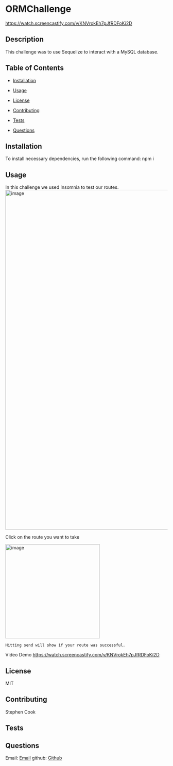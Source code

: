 # ORMChallenge
https://watch.screencastify.com/v/KNVrokEh7pJfRDFoKi2D

## Description
  
This challenge was to use Sequelize to interact with a MySQL database.
  
## Table of Contents 
  
  * [Installation](#installation)
  
  * [Usage](#usage)
  
  * [License](#license)
  
  * [Contributing](#contributing)
  
  * [Tests](#tests)
  
  * [Questions](#questions)
  
  ## Installation
  
  To install necessary dependencies, run the following command:
  npm i
  
  
  ## Usage
  In this challenge we used Insomnia to test our routes.
  <img width="1057" alt="image" src="https://github.com/StephenCodesStuff/ORMChallenge/assets/122505441/09fe113c-df74-40c9-a124-74eee2072573">

   Click on the route you want to take

   <img width="293" alt="image" src="https://github.com/StephenCodesStuff/ORMChallenge/assets/122505441/2a78a73e-69ec-4b4f-b26c-bfbd4b9dccd3">

    Hitting send will show if your route was successful.
    
    
  

   
   Video Demo
  https://watch.screencastify.com/v/KNVrokEh7pJfRDFoKi2D
  ## License

  MIT

  
  
    
  ## Contributing
  Stephen Cook
  
  
  ## Tests
  

  
  
  ## Questions
  
  Email: [Email](mailto:spcook23@gmail.com)
  github: [Github](https://github.com/stephencodesstuff)
